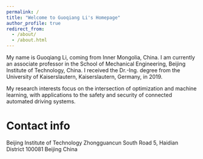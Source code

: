 ```yaml
---
permalink: /
title: "Welcome to Guoqiang Li's Homepage"
author_profile: true
redirect_from: 
  - /about/
  - /about.html
---
```


My name is Guoqiang Li, coming from Inner Mongolia, China. I am currently an associate professor in the School of Mechanical Engineering, Beijing Institute of Technology, China. I received the Dr.-Ing. degree from the University of Kaiserslautern, Kaiserslautern, Germany, in 2019. 

My research interests focus on the intersection of optimization and machine learning, with applications to the safety and security of connected automated driving systems.

Contact info
======
Beijing Institute of Technology
Zhongguancun South Road 5, Haidian District
100081 Beijing China
